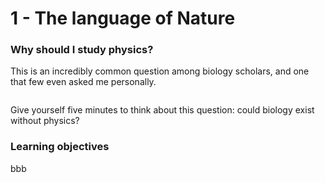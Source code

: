 # 1 - The language of Nature

### Why should I study physics?
This is an incredibly common question among biology scholars, and one that few even asked me personally.

```{video} https://www.youtube.com/embed/UCb-b82tzLo?
```

Give yourself five minutes to think about this question: could biology exist without physics?


### Learning objectives
bbb